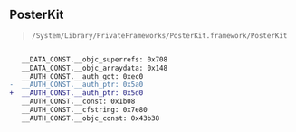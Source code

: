 ## PosterKit

> `/System/Library/PrivateFrameworks/PosterKit.framework/PosterKit`

```diff

   __DATA_CONST.__objc_superrefs: 0x708
   __DATA_CONST.__objc_arraydata: 0x148
   __AUTH_CONST.__auth_got: 0xec0
-  __AUTH_CONST.__auth_ptr: 0x5a0
+  __AUTH_CONST.__auth_ptr: 0x5d0
   __AUTH_CONST.__const: 0x1b08
   __AUTH_CONST.__cfstring: 0x7e80
   __AUTH_CONST.__objc_const: 0x43b38

```
